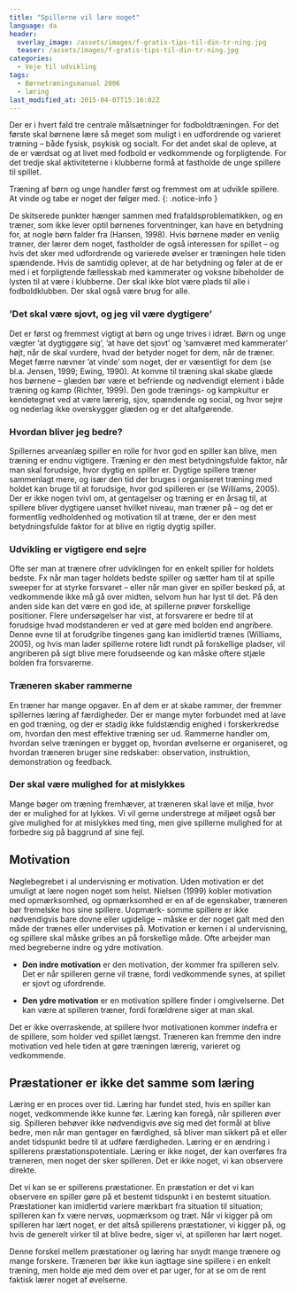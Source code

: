 ```yaml
---
title: "Spillerne vil lære noget"
language: da
header:
  overlay_image: /assets/images/f-gratis-tips-til-din-tr-ning.jpg
  teaser: /assets/images/f-gratis-tips-til-din-tr-ning.jpg
categories:
  - Veje til udvikling
tags:
  - Børnetræningsmanual 2006
  - læring
last_modified_at: 2015-04-07T15:16:02Z
---
```


Der er i hvert fald tre centrale målsætninger for fodboldtræningen. For det første skal børnene lære så meget som muligt i en udfordrende og varieret træning – både fysisk, psykisk og socialt. For det andet skal de opleve, at de er værdsat og at livet med fodbold er vedkommende og forpligtende. For det tredje skal aktiviteterne i klubberne formå at fastholde de unge spillere til spillet.

Træning af børn og unge handler først og fremmest om at udvikle spillere. At vinde og tabe er noget der følger med.
{: .notice-info }

De skitserede punkter hænger sammen med frafaldsproblematikken, og en træner, som ikke lever optil børnenes forventninger, kan have en betydning for, at nogle børn falder fra (Hansen, 1998). Hvis børnene møder en venlig træner, der lærer dem noget, fastholder de også interessen for spillet – og hvis det sker med udfordrende og varierede øvelser er træningen hele tiden spændende. Hvis de samtidig oplever, at de har betydning og føler at de er med i et forpligtende fællesskab med kammerater og voksne bibeholder de lysten til at være i klubberne. Der skal ikke blot være plads til alle i fodboldklubben. Der skal også være brug for alle.

### ’Det skal være sjovt, og jeg vil være dygtigere’

Det er først og fremmest vigtigt at børn og unge trives i idræt. Børn og unge vægter ’at dygtiggøre sig’, ’at have det sjovt’ og ’samværet med kammerater’ højt, når de skal vurdere, hvad der betyder noget for dem, når de træner. Meget færre nævner ’at vinde’ som noget, der er væsentligt for dem (se bl.a. Jensen, 1999; Ewing, 1990). At komme til træning skal skabe glæde hos børnene – glæden bør være et befriende og nødvendigt element i både træning og kamp (Richter, 1999). Den gode trænings- og kampkultur er kendetegnet ved at være lærerig, sjov, spændende og social, og hvor sejre og nederlag ikke overskygger glæden og er det altafgørende.

### Hvordan bliver jeg bedre?

Spillernes arveanlæg spiller en rolle for hvor god en spiller kan blive, men træning er endnu vigtigere. Træning er den mest betydningsfulde faktor, når man skal forudsige, hvor dygtig en spiller er. Dygtige spillere træner sammenlagt mere, og især den tid der bruges i organiseret træning med holdet kan bruge til at forudsige, hvor god spilleren er (se Williams, 2005). Der er ikke nogen tvivl om, at gentagelser og træning er en årsag til, at spillere bliver dygtigere uanset hvilket niveau, man træner på – og det er formentlig vedholdenhed og motivation til at træne, der er den mest betydningsfulde faktor for at blive en rigtig dygtig spiller.

### Udvikling er vigtigere end sejre

Ofte ser man at trænere ofrer udviklingen for en enkelt spiller for holdets bedste. Fx når man tager holdets bedste spiller og sætter ham til at spille sweeper for at styrke forsvaret – eller når man giver en spiller besked på, at vedkommende ikke må gå over midten, selvom hun har lyst til det. På den anden side kan det være en god ide, at spillerne prøver forskellige positioner. Flere undersøgelser har vist, at forsvarere er bedre til at forudsige hvad modstanderen er ved at gøre med bolden end angribere. Denne evne til at forudgribe tingenes gang kan imidlertid trænes (Williams, 2005), og hvis man lader spillerne rotere lidt rundt på forskellige pladser, vil angriberen på sigt blive mere forudseende og kan måske oftere stjæle bolden fra forsvarerne.

### Træneren skaber rammerne

En træner har mange opgaver. En af dem er at skabe rammer, der fremmer spillernes læring af færdigheder. Der er mange myter forbundet med at lave en god træning, og der er stadig ikke fuldstændig enighed i forskerkredse om, hvordan den mest effektive træning ser ud. Rammerne handler om, hvordan selve træningen er bygget op, hvordan øvelserne er organiseret, og hvordan træneren bruger sine redskaber: observation, instruktion, demonstration og feedback.

### Der skal være mulighed for at mislykkes

Mange bøger om træning fremhæver, at træneren skal lave et miljø, hvor der er mulighed for at lykkes. Vi vil gerne understrege at miljøet også bør give mulighed for at mislykkes med ting, men give spillerne mulighed for at forbedre sig på baggrund af sine fejl.

## Motivation

Nøglebegrebet i al undervisning er motivation. Uden motivation er det umuligt at lære nogen noget som helst. Nielsen (1999) kobler motivation med opmærksomhed, og opmærksomhed er en af de egenskaber, træneren bør fremelske hos sine spillere. Uopmærk- somme spillere er ikke nødvendigvis bare dovne eller ugidelige – måske er der noget galt med den måde der trænes eller undervises på. Motivation er kernen i al undervisning, og spillere skal måske gribes an på forskellige måde. Ofte arbejder man med begreberne indre og ydre motivation.

- **Den indre motivation** er den motivation, der kommer fra spilleren selv. Det er når spilleren gerne vil træne, fordi vedkommende synes, at spillet er sjovt og ufordrende.

- **Den ydre motivation** er en motivation spillere finder i omgivelserne. Det kan være at spilleren træner, fordi forældrene siger at man skal.

Det er ikke overraskende, at spillere hvor motivationen kommer indefra er de spillere, som holder ved spillet længst. Træneren kan fremme den indre motivation ved hele tiden at gøre træningen lærerig, varieret og vedkommende.

## Præstationer er ikke det samme som læring

Læring er en proces over tid. Læring har fundet sted, hvis en spiller kan noget, vedkommende ikke kunne før. Læring kan foregå, når spilleren øver sig. Spilleren behøver ikke nødvendigvis øve sig med det formål at blive bedre, men når man gentager en færdighed, så bliver man sikkert på et eller andet tidspunkt bedre til at udføre færdigheden. Læring er en ændring i spillerens præstationspotentiale. Læring er ikke noget, der kan overføres fra træneren, men noget der sker spilleren. Det er ikke noget, vi kan observere direkte.

Det vi kan se er spillerens præstationer. En præstation er det vi kan observere en spiller gøre på et bestemt tidspunkt i en bestemt situation. Præstationer kan imidlertid variere mærkbart fra situation til situation; spilleren kan fx være nervøs, uopmærksom og træt. Når vi kigger på om spilleren har lært noget, er det altså spillerens præstationer, vi kigger på, og hvis de generelt virker til at blive bedre, siger vi, at spilleren har lært noget. 

Denne forskel mellem præstationer og læring har snydt mange trænere og mange forskere. Træneren bør ikke kun iagttage sine spillere i en enkelt træning, men holde øje med dem over et par uger, for at se om de rent faktisk lærer noget af øvelserne.
